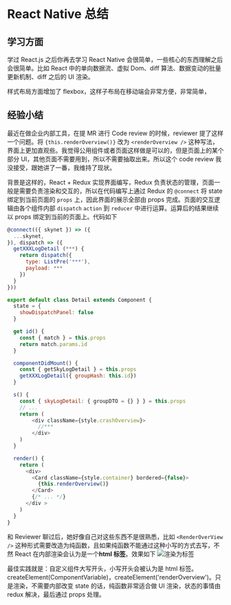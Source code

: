 # React Native 总结

## 学习方面

学过 React.js 之后你再去学习 React Native 会很简单，一些核心的东西理解之后会很简单。比如 React 中的单向数据流、虚拟 Dom、diff 算法、数据变动的批量更新机制、diff 之后的 UI 渲染。


样式布局方面增加了 flexbox，这样子布局在移动端会非常方便，非常简单，



## 经验小结

最近在做企业内部工具，在提 MR 进行 Code review 的时候，reviewer 提了这样一个问题。将 `{this.renderOverview()}` 改为 `<renderOverview />` 这种写法，界面上更加直观些。我觉得公用组件或者页面这样做是可以的，但是页面上的某个部分 UI，其他页面不需要用到，所以不需要抽取出来。所以这个 code review 我没接受，跟她讲了一番，我维持了现状。

背景是这样的，React + Redux 实现界面编写，Redux 负责状态的管理，页面一般是需要负责渲染和交互的，所以在代码编写上通过 Redux 的 `@connect` 将 state 绑定到当前页面的 `props` 上，因此界面的展示全部由 props 完成。页面的交互逻辑由各个组件内部 `dispatch` `action` 到 `reducer` 中进行运算。运算后的结果继续以 props 绑定到当前的页面上。代码如下


```Javascript
@connect(({ skynet }) => ({
  ...skynet,
}), dispatch => ({
  getXXXLogDetail (***) {
    return dispatch({
      type: ListPre('***'),
      payload: ***
    })
  }
}))

export default class Detail extends Component {
  state = {
    showDispatchPanel: false
  }

  get id() {
    const { match } = this.props
    return match.params.id
  }

  componentDidMount() {
    const { getSkyLogDetail } = this.props
    getXXXLogDetail({ groupHash: this.id})
  }

  s() {
    const { skyLogDetail: { groupDTO = {} } } = this.props
    // ...
    return (
        <div className={style.crashOverview}>
          //***
        </div>
    )
  }

  render() {
    return (
      <div>
        <Card className={style.container} bordered={false}>
          {this.renderOverview()}
        </Card>
        {/* ... */}
      </div >
    )
  }
}

```

和 Reviewer 聊过后，她好像自己对这些东西不是很熟悉，比如 `<RenderOverView />` 这种形式需要改造为纯函数，且如果纯函数不能通过这种小写的方式去写，不然 React 在内部渲染会认为是一个**html 标签**。效果如下
![渲染为标签](https://raw.githubusercontent.com/FantasticLBP/knowledge-kit/master/assets/20200205-ReactPureComponent)

最佳实践就是：自定义组件大写开头，小写开头会被认为是 html 标签。createElement(ComponentVariable)，createElement('renderOverview')。只是渲染，不需要内部改变 state 的话，纯函数非常适合做 UI 渲染，状态的事情由 redux 解决，最后通过 props 处理。

